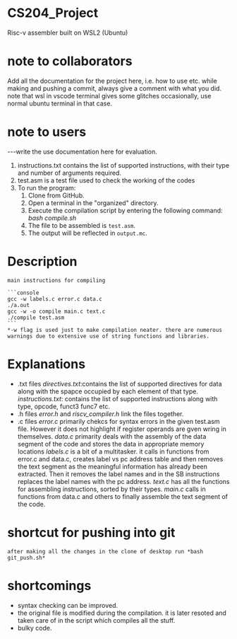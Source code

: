 # CS204_Project
Risc-v assembler
built on WSL2 (Ubuntu)
# note to collaborators
Add all the documentation for the project here, i.e. how to use etc.
while making and pushing a commit, always give a comment with what you did.
note that wsl in vscode terminal gives some glitches occasionally, use normal ubuntu terminal in that case.
# note to users
---write the use documentation here for evaluation.
1) instructions.txt contains the list of supported instructions, with their type and number of arguments required.
2) test.asm is a test file used to check the working of the codes
3) To run the program:
    1. Clone from GitHub.
    2. Open a terminal in the "organized" directory.
    3. Execute the compilation script by entering the following command:
            _bash compile.sh_
    4. The file to be assembled is `test.asm`.
    5. The output will be reflected in `output.mc`.
# Description
    main instructions for compiling 
    
    ```console
    gcc -w labels.c error.c data.c 
    ./a.out
    gcc -w -o compile main.c text.c
    ./compile test.asm
    ```
    *-w flag is used just to make compilation neater. there are numerous warnings due to extensive use of string functions and libraries.

    
    
# Explanations
* .txt files
    _directives.txt_:contains the list of supported directives for data along with the spapce occupied by each element of that type.
    _instructions.txt_: contains the list of supported instructions along with type, opcode, funct3 func7 etc.
* .h files
    _error.h_ and _riscv_compiler.h_ link the files together.
* .c files
    *error.c* primarily chekcs for syntax errors in the given test.asm file. However it does not highlight if register operands are gven wring in themselves.
    *data.c* primarity deals with the assembly of the data segment of the code and stores the data in appropriate memory locations
    *labels.c* is a bit of a multitasker. it calls in functions from error.c and data.c, creates label vs pc address table and then removes the text segment as the meaningful information has already been extracted. Then it removes the label names and in the SB instructions replaces the label names with the pc address.
    *text.c* has all the functions for assembling instructions, sorted by their types.
    *main.c* calls in functions from data.c and others to finally assemble the text segment of the code.
# shortcut for pushing into git
    after making all the changes in the clone of desktop run *bash git_push.sh*
# shortcomings
* syntax checking can be improved.
* the original file is modified during the compilation. it is later resoted and taken care of in the script which   compiles all the stuff.
* bulky code.
    
